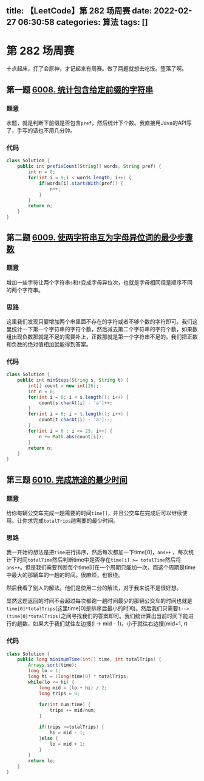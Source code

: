 title: 【LeetCode】第 282 场周赛
date: 2022-02-27 06:30:58
categories: 算法
tags: []
---
# 第 282 场周赛

十点起床，打了会原神，才记起来有周赛。做了两题就想去吃饭。堕落了啊。

## 第一题 [6008. 统计包含给定前缀的字符串](https://leetcode-cn.com/problems/counting-words-with-a-given-prefix/)

### 题意

水题，就是判断下前缀是否包含```pref```，然后统计下个数。我直接用Java的API写了，手写的话也不用几分钟。

### 代码

```java
class Solution {
    public int prefixCount(String[] words, String pref) {
        int n = 0;
        for(int i = 0;i < words.length; i++) {
            if(words[i].startsWith(pref)) {
                n++;
            }
        }
        return n;
    }
}
```

## 第二题 [6009. 使两字符串互为字母异位词的最少步骤数](https://leetcode-cn.com/problems/minimum-number-of-steps-to-make-two-strings-anagram-ii/)

### 题意

增加一些字符让两个字符串```s```和```t```变成字母异位次，也就是字母相同但是顺序不同的两个字符串。

### 思路

这里我们发现只要增加两个串里面不存在的字符或者不够个数的字符即可。我们这里统计一下第一个字符串的字符个数，然后减去第二个字符串的字符个数，如果数组出现负数那就是不足的需要补上，正数那就是第一个字符串不足的。我们把正数和负数的绝对值相加就能得到答案。

### 代码

```java
class Solution {
    public int minSteps(String s, String t) {
        int[] count = new int[26];
        int n = 0;
        for(int i = 0; i < s.length(); i++) {
            count[s.charAt(i) - 'a']++;
        }
        for(int i = 0; i < t.length(); i++) {
            count[t.charAt(i) - 'a']--;
        }
        for(int i = 0 ; i <= 25; i++) {
            n += Math.abs(count[i]);
        }
        return n;
    }
}
```

## 第三题 [6010. 完成旅途的最少时间](https://leetcode-cn.com/problems/minimum-time-to-complete-trips/)

### 题意

给你每辆公交车完成一趟需要的时间```time[]```，并且公交车在完成后可以继续使用。让你求完成```totalTrips```趟需要的最少时间。

### 思路

我一开始的想法是把```time```进行排序，然后每次都加一下time[0]，```ans++``` ，每次统计下时间```totalTime```然后判断time中是否存在```time[i] >= totalTime```然后将```ans++```。但是我们需要判断每个time[i]在一个周期只能加一次，而这个周期是time中最大的那辆车的一趟的时间。很麻烦，也很绕。

然后我看了别人的解法。他们是使用二分的解法，对于我来说不是很好想。

显然这题返回的时间不会超过每次都跑一趟时间最少的那辆公交车的时间也就是```time[0]*totalTrips```(这里time[0]是排序后最小的时间)。然后我们只需要```1-->(time[0]*totalTrips)```之间寻找我们的答案即可。我们统计算出当前时间下能进行的趟数，如果大于我们就往左边搜(l -> mid - 1)，小于就往右边搜(mid+1, r)

### 代码

```java
class Solution {
    public long minimumTime(int[] time, int totalTrips) {
        Arrays.sort(time);
        long lo = 1;
        long hi = (long)time[0] * totalTrips;
        while(lo <= hi) {
            long mid = (lo + hi) / 2;
            long trips = 0;
            
            for(int num:time) {
                trips += mid/num;
            }

            if(trips >=totalTrips) {
                hi = mid - 1;
            }else {
                lo = mid + 1;
            }
        }
        return lo;
    }
}
```



